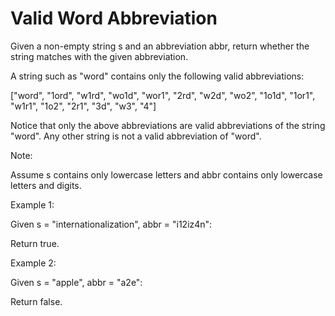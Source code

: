 # Valid Word Abbreviation
 

Given a non-empty string s and an abbreviation abbr, return whether the string matches with the given abbreviation.

A string such as "word" contains only the following valid abbreviations:

["word", "1ord", "w1rd", "wo1d", "wor1", "2rd", "w2d", "wo2", "1o1d", "1or1", "w1r1", "1o2", "2r1", "3d", "w3", "4"]

Notice that only the above abbreviations are valid abbreviations of the string "word". Any other string is not a valid abbreviation of "word".

Note:

Assume s contains only lowercase letters and abbr contains only lowercase letters and digits.

Example 1:

Given s = "internationalization", abbr = "i12iz4n":

Return true.
 

Example 2:

Given s = "apple", abbr = "a2e":

Return false.
